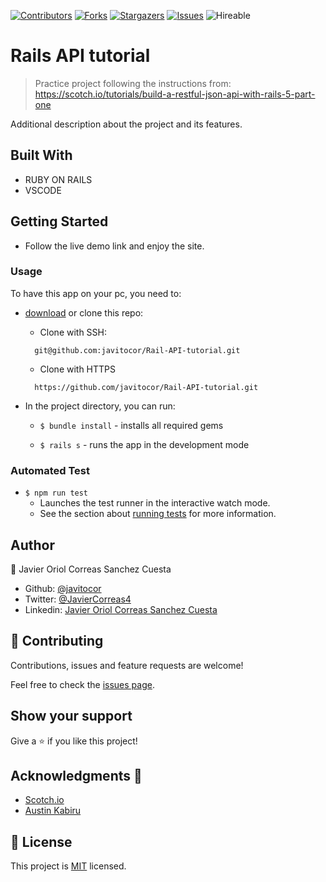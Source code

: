 <!--
*** Thanks for checking out this README Template. If you have a suggestion that would
*** make this better, please fork the repo and create a pull request or simply open
*** an issue with the tag "enhancement".
*** Thanks again! Now go create something AMAZING! :D
-->

<!-- PROJECT SHIELDS -->
<!--
*** I'm using markdown "reference style" links for readability.
*** Reference links are enclosed in brackets [ ] instead of parentheses ( ).
*** See the bottom of this document for the declaration of the reference variables
*** for contributors-url, forks-url, etc. This is an optional, concise syntax you may use.
*** https://www.markdownguide.org/basic-syntax/#reference-style-links
-->
[![Contributors][contributors-shield]][contributors-url] 
[![Forks][forks-shield]][forks-url] 
[![Stargazers][stars-shield]][stars-url] 
[![Issues][issues-shield]][issues-url] 
![Hireable](https://cdn.rawgit.com/hiendv/hireable/master/styles/default/yes.svg) 

# Rails API tutorial

>  Practice project following the instructions from: https://scotch.io/tutorials/build-a-restful-json-api-with-rails-5-part-one


Additional description about the project and its features.

## Built With

- RUBY ON RAILS
- VSCODE

## Getting Started
- Follow the live demo link and enjoy the site.

### Usage
To have this app on your pc, you need to:
* [download](https://github.com/javitocor/Rail-API-tutorial/archive/development.zip) or clone this repo:
  - Clone with SSH:
  ```
    git@github.com:javitocor/Rail-API-tutorial.git
  ```
  - Clone with HTTPS
  ```
    https://github.com/javitocor/Rail-API-tutorial.git
  ```

* In the project directory, you can run:

  - `$ bundle install` - installs all required gems

  - `$ rails s` - runs the app in the development mode

### Automated Test
 - `$ npm run test`
    - Launches the test runner in the interactive watch mode.<br />
    - See the section about [running tests](https://facebook.github.io/create-react-app/docs/running-tests) for more information.

## Author

👤 Javier Oriol Correas Sanchez Cuesta 
- Github: [@javitocor](https://github.com/javitocor) 
- Twitter: [@JavierCorreas4](https://twitter.com/JavierCorreas4) 
- Linkedin: [Javier Oriol Correas Sanchez Cuesta](https://www.linkedin.com/in/javier-correas-sanchez-cuesta-15289482/) 

## 🤝 Contributing

Contributions, issues and feature requests are welcome!

Feel free to check the [issues page](https://github.com/javitocor/Rail-API-tutorial/issues).

## Show your support

Give a ⭐️ if you like this project!

## Acknowledgments 🚀

- [Scotch.io](https://scotch.io/tutorials/build-a-restful-json-api-with-rails-5-part-one)
- [Austin Kabiru](https://scotch.io/@austin)

## 📝 License

This project is [MIT](lic.url) licensed.

<!-- MARKDOWN LINKS & IMAGES -->
<!-- https://www.markdownguide.org/basic-syntax/#reference-style-links -->
[contributors-shield]: https://img.shields.io/github/contributors/javitocor/Rail-API-tutorial.svg?style=flat-square
[contributors-url]: https://github.com/javitocor/Rail-API-tutorial/graphs/contributors
[forks-shield]: https://img.shields.io/github/forks/javitocor/Rail-API-tutorial.svg?style=flat-square
[forks-url]: https://github.com/javitocor/Rail-API-tutorial/network/members
[stars-shield]: https://img.shields.io/github/stars/javitocor/Rail-API-tutorial.svg?style=flat-square
[stars-url]: https://github.com/javitocor/Rail-API-tutorial/stargazers
[issues-shield]: https://img.shields.io/github/issues/javitocor/Rail-API-tutorial.svg?style=flat-square
[issues-url]: https://github.com/javitocor/Rail-API-tutorial/issues